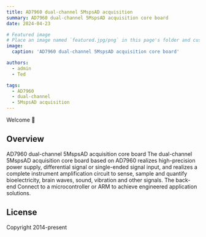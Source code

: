 ```yaml
---
title: AD7960 dual-channel 5MspsAD acquisition
summary: AD7960 dual-channel 5MspsAD acquisition core board
date: 2024-04-23

# Featured image
# Place an image named `featured.jpg/png` in this page's folder and customize its options here.
image:
  caption: 'AD7960 dual-channel 5MspsAD acquisition core board'

authors:
  - admin
  - Ted

tags:
  - AD7960
  - dual-channel
  - 5MspsAD acquisition
---
```


Welcome 👋

## Overview

AD7960 dual-channel 5MspsAD acquisition core board
The dual-channel 5MspsAD acquisition core board based on AD7960 realizes high-precision power supply, differential signal or single-ended signal input, and realizes a complete instrument amplification circuit to sense, sample and quantify bioelectricity, brain waves, sound, vibration and other signals. The back-end Connect to a microcontroller or ARM to achieve engineered application solutions.
## License

Copyright 2014-present 

